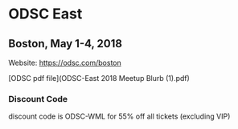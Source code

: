 # ODSC East
## Boston, May 1-4, 2018

Website:  https://odsc.com/boston

[ODSC pdf file](ODSC-East 2018 Meetup Blurb (1).pdf)

### Discount Code
discount code is ODSC-WML for 55% off all tickets (excluding VIP)
 
